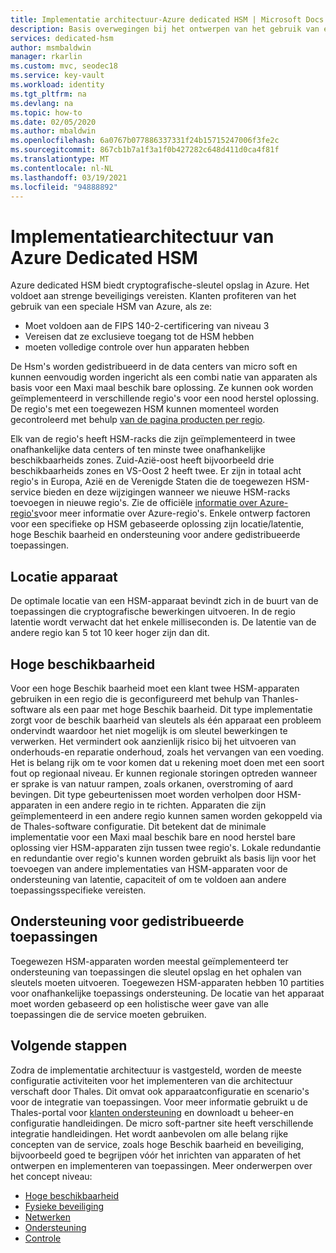 ```yaml
---
title: Implementatie architectuur-Azure dedicated HSM | Microsoft Docs
description: Basis overwegingen bij het ontwerpen van het gebruik van een specifieke HSM van Azure als onderdeel van een toepassings architectuur
services: dedicated-hsm
author: msmbaldwin
manager: rkarlin
ms.custom: mvc, seodec18
ms.service: key-vault
ms.workload: identity
ms.tgt_pltfrm: na
ms.devlang: na
ms.topic: how-to
ms.date: 02/05/2020
ms.author: mbaldwin
ms.openlocfilehash: 6a0767b077886337331f24b15715247006f3fe2c
ms.sourcegitcommit: 867cb1b7a1f3a1f0b427282c648d411d0ca4f81f
ms.translationtype: MT
ms.contentlocale: nl-NL
ms.lasthandoff: 03/19/2021
ms.locfileid: "94888892"
---
```

# <a name="azure-dedicated-hsm-deployment-architecture"></a>Implementatiearchitectuur van Azure Dedicated HSM

Azure dedicated HSM biedt cryptografische-sleutel opslag in Azure. Het voldoet aan strenge beveiligings vereisten. Klanten profiteren van het gebruik van een speciale HSM van Azure, als ze:

* Moet voldoen aan de FIPS 140-2-certificering van niveau 3
* Vereisen dat ze exclusieve toegang tot de HSM hebben
* moeten volledige controle over hun apparaten hebben

De Hsm's worden gedistribueerd in de data centers van micro soft en kunnen eenvoudig worden ingericht als een combi natie van apparaten als basis voor een Maxi maal beschik bare oplossing. Ze kunnen ook worden geïmplementeerd in verschillende regio's voor een nood herstel oplossing. De regio's met een toegewezen HSM kunnen momenteel worden gecontroleerd met behulp [van de pagina producten per regio](https://azure.microsoft.com/global-infrastructure/services/?products=azure-dedicated-hsm). 

Elk van de regio's heeft HSM-racks die zijn geïmplementeerd in twee onafhankelijke data centers of ten minste twee onafhankelijke beschikbaarheids zones. Zuid-Azië-oost heeft bijvoorbeeld drie beschikbaarheids zones en VS-Oost 2 heeft twee. Er zijn in totaal acht regio's in Europa, Azië en de Verenigde Staten die de toegewezen HSM-service bieden en deze wijzigingen wanneer we nieuwe HSM-racks toevoegen in nieuwe regio's. Zie de officiële  [informatie over Azure-regio's](https://azure.microsoft.com/global-infrastructure/regions/)voor meer informatie over Azure-regio's.
Enkele ontwerp factoren voor een specifieke op HSM gebaseerde oplossing zijn locatie/latentie, hoge Beschik baarheid en ondersteuning voor andere gedistribueerde toepassingen.

## <a name="device-location"></a>Locatie apparaat

De optimale locatie van een HSM-apparaat bevindt zich in de buurt van de toepassingen die cryptografische bewerkingen uitvoeren. In de regio latentie wordt verwacht dat het enkele milliseconden is. De latentie van de andere regio kan 5 tot 10 keer hoger zijn dan dit.

## <a name="high-availability"></a>Hoge beschikbaarheid

Voor een hoge Beschik baarheid moet een klant twee HSM-apparaten gebruiken in een regio die is geconfigureerd met behulp van Thanles-software als een paar met hoge Beschik baarheid. Dit type implementatie zorgt voor de beschik baarheid van sleutels als één apparaat een probleem ondervindt waardoor het niet mogelijk is om sleutel bewerkingen te verwerken. Het vermindert ook aanzienlijk risico bij het uitvoeren van onderhouds-en reparatie onderhoud, zoals het vervangen van een voeding. Het is belang rijk om te voor komen dat u rekening moet doen met een soort fout op regionaal niveau. Er kunnen regionale storingen optreden wanneer er sprake is van natuur rampen, zoals orkanen, overstroming of aard bevingen. Dit type gebeurtenissen moet worden verholpen door HSM-apparaten in een andere regio in te richten. Apparaten die zijn geïmplementeerd in een andere regio kunnen samen worden gekoppeld via de Thales-software configuratie. Dit betekent dat de minimale implementatie voor een Maxi maal beschik bare en nood herstel bare oplossing vier HSM-apparaten zijn tussen twee regio's. Lokale redundantie en redundantie over regio's kunnen worden gebruikt als basis lijn voor het toevoegen van andere implementaties van HSM-apparaten voor de ondersteuning van latentie, capaciteit of om te voldoen aan andere toepassingsspecifieke vereisten.

## <a name="distributed-application-support"></a>Ondersteuning voor gedistribueerde toepassingen

Toegewezen HSM-apparaten worden meestal geïmplementeerd ter ondersteuning van toepassingen die sleutel opslag en het ophalen van sleutels moeten uitvoeren. Toegewezen HSM-apparaten hebben 10 partities voor onafhankelijke toepassings ondersteuning. De locatie van het apparaat moet worden gebaseerd op een holistische weer gave van alle toepassingen die de service moeten gebruiken.

## <a name="next-steps"></a>Volgende stappen

Zodra de implementatie architectuur is vastgesteld, worden de meeste configuratie activiteiten voor het implementeren van die architectuur verschaft door Thales. Dit omvat ook apparaatconfiguratie en scenario's voor de integratie van toepassingen. Voor meer informatie gebruikt u de Thales-portal voor [klanten ondersteuning](https://supportportal.gemalto.com/csm/) en downloadt u beheer-en configuratie handleidingen. De micro soft-partner site heeft verschillende integratie handleidingen.
Het wordt aanbevolen om alle belang rijke concepten van de service, zoals hoge Beschik baarheid en beveiliging, bijvoorbeeld goed te begrijpen vóór het inrichten van apparaten of het ontwerpen en implementeren van toepassingen.
Meer onderwerpen over het concept niveau:

* [Hoge beschikbaarheid](high-availability.md)
* [Fysieke beveiliging](physical-security.md)
* [Netwerken](networking.md)
* [Ondersteuning](supportability.md)
* [Controle](monitoring.md)
